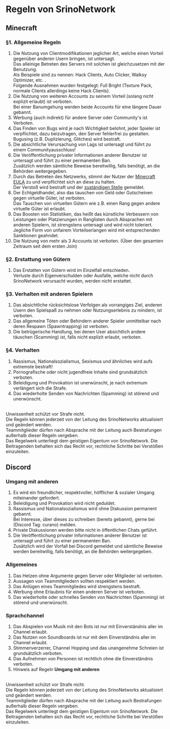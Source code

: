 # Regeln von SrinoNetwork

## Minecraft

### §1. Allgemeine Regeln

1. Die Nutzung von Clientmodifikationen jeglicher Art, welche einen Vorteil gegenüber anderen Usern bringen, ist untersagt.<br>
   Das alleinige Betreten des Servers mit solchen ist gleichzusetzen mit der Benutzung.<br>
   Als Beispiele sind zu nennen: Hack Clients, Auto Clicker, Walksy Optimizer, etc. .<br>
   Folgende Ausnahmen wurden festgelegt: Full Bright (Texture Pack, normale Clients allerdings keine Hack Clients).
2. Die Nutzung von weiteren Accounts zu seinem Vorteil (solang nicht explizit erlaubt) ist verboten.<br>
   Bei einer Banumgehung werden beide Accounts für eine längere Dauer gebannt.
3. Werbung (auch indirekt) für andere Server oder Community's ist Verboten.
4. Das Finden von Bugs wird je nach Wichtigkeit belohnt, jeder Spieler ist verpflichtet, dazu beizutragen, den Server fehlerfrei zu gestalten.<br>
   Bugusing (z.B. Duplizierung, Glitches) wird bestraft.
5. Die absichtliche Verursachung von Lags ist untersagt und führt zu einem Communityausschluss!
6. Die Veröffentlichung privater Informationen anderer Benutzer ist untersagt und führt zu einer permanenten Ban.<br>
   Zusätzlich werden sämtliche Beweise bereitwillig, falls benötigt, an die Behörden weitergegeben.
7. Durch das Betreten des Netzwerks, stimmt der Nutzer der [Minecraft EULA](https://www.minecraft.net/de-de/eula) zu und verpflichtet sich an diese zu halten.<br>
   Der Verstoß wird bestraft und der [zuständigen Stelle](https://www.minecraft.net) gemeldet.
8. Der Echtgeldhandel, also das tauschen von Geld oder Gutscheinen gegen virtuelle Güter, ist verboten.<br>
   Das Tauschen von virtuellen Gütern wie z.B. einen Rang gegen andere virtuelle Güter ist erlaubt.
9. Das Boosten von Statistiken, das heißt das künstliche Verbessern von Leistungen oder Platzierungen in Ranglisten durch Absprachen mit anderen Spielern, ist strengstens untersagt und wird nicht toleriert.<br>
   Jegliche Form von unfairem Vorteilserlangen wird mit entsprechenden Sanktionen geahndet.
10. Die Nutzung von mehr als 3 Accounts ist verboten. (Über den gesamten Zeitraum seit dem ersten Join)

### §2. Erstattung von Gütern

1. Das Erstatten von Gütern wird im Einzelfall entschieden.<br>
   Verluste durch Eigenverschulden oder Ausfalle, welche nicht durch SrinoNetwork verursacht wurden, werden nicht erstattet.

### §3. Verhalten mit anderen Spielern

1. Das absichtliche rücksichtslose Verfolgen als vorrangiges Ziel, anderen Usern den Spielspaß zu nehmen oder Nutzungserlebnis zu mindern, ist verboten.
2. Das allgemeine Töten oder Behindern anderer Spieler unmittelbar nach deren Respawn (Spawntrapping) ist verboten.
3. Die betrügerische Handlung, bei denen User absichtlich andere täuschen (Scamming) ist, falls nicht explizit erlaubt, verboten.

### §4. Verhalten

1. Rassismus, Nationalsozialismus, Sexismus und ähnliches wird aufs extremste bestraft!
2. Pornografische oder nicht jugendfreie Inhalte sind grundsätzlich verboten.
3. Beleidigung und Provokation ist unerwünscht, je nach extremum verlängert sich die Strafe.
4. Das wiederholte Senden von Nachrichten (Spamming) ist störend und unerwünscht.

<br>
Unwissenheit schützt vor Strafe nicht.<br>
Die Regeln können jederzeit von der Leitung des SrinoNetworks aktualisiert und geändert werden.<br>
Teammitglieder dürfen nach Absprache mit der Leitung auch Bestrafungen außerhalb dieser Regeln vergeben.<br>
Das Regelwerk unterliegt dem geistigen Eigentum von SrinoNetwork. Die Beitragenden behalten sich das Recht vor, rechtliche Schritte bei Verstößen einzuleiten.

## Discord

### Umgang mit anderen

1. Es wird ein freundlicher, respektvoller, höfflicher & sozialer Umgang miteinander gefordert.
2. Beleidigung und Provokation wird nicht geduldet.
3. Rassismus und Nationalsozialismus wird ohne Diskussion permanent gebannt.<br>
   Bei Interesse, über dieses zu schreiben (bereits gebannt), gerne bei (Discord Tag: curano) melden.
4. Private Diskussionen werden bitte nicht in öffentlichen Chats geführt.
5. Die Veröffentlichung privater Informationen anderer Benutzer ist untersagt und führt zu einer permanenten Ban.<br>
   Zusätzlich wird der Vorfall bei Discord gemeldet und sämtliche Beweise werden bereitwillig, falls benötigt, an die Behörden weitergegeben.

### Allgemeines

1. Das Hetzen ohne Argumente gegen Server oder Mitglieder ist verboten.
2. Aussagen von Teammitgliedern sollten respektiert werden.
3. Das Anlügen eines Teammitgliedes wird strengstens bestraft.
4. Werbung ohne Erlaubnis für einen anderen Server ist verboten.
5. Das wiederholte oder schnelles Senden von Nachrichten (Spamming) ist störend und unerwünscht.

### Sprachchannel

1. Das Abspielen von Musik mit den Bots ist nur mit Einverständnis aller im Channel erlaubt.
2. Das Nutzen von Soundboards ist nur mit dem Einverständnis aller im Channel erlaubt.
3. Stimmenverzerrer, Channel Hopping und das unangenehme Schreien ist grundsätzlich verboten.
4. Das Aufnehmen von Personen ist rechtlich ohne die Einverständnis verboten.
5. Hinweis auf Regeln **Umgang mit anderen**

<br>
Unwissenheit schützt vor Strafe nicht.<br>
Die Regeln können jederzeit von der Leitung des SrinoNetworks aktualisiert und geändert werden.<br>
Teammitglieder dürfen nach Absprache mit der Leitung auch Bestrafungen außerhalb dieser Regeln vergeben.<br>
Das Regelwerk unterliegt dem geistigen Eigentum von SrinoNetwork. Die Beitragenden behalten sich das Recht vor, rechtliche Schritte bei Verstößen einzuleiten.
